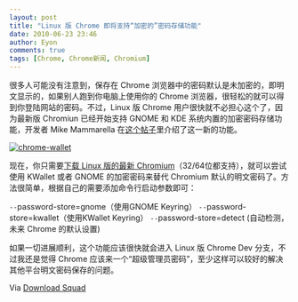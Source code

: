 ```yaml
---
layout: post
title: "Linux 版 Chrome 即将支持“加密的”密码存储功能"
date: 2010-06-23 23:46
author: Eyon
comments: true
tags: [Chrome, Chrome新闻, Chromium]
---
```

很多人可能没有注意到，保存在 Chrome 浏览器中的密码默认是未加密的，即明文显示的，如果别人跑到你电脑上使用你的 Chrome 浏览器，很轻松的就可以得到你登陆网站的密码。不过，Linux 版 Chrome 用户很快就不必担心这个了，因为最新版 Chromiun 已经开始支持 GNOME 和 KDE 系统内置的加密密码存储功能，开发者 Mike Mammarella 在[这个帖子](http://groups.google.com/a/chromium.org/group/chromium-dev/browse_thread/thread/814d112acb8944c2)里介绍了这一新的功能。

<a href="http://img.chromi.org/2010/06/chrome-wallet.jpg">![](http://img.chromi.org/2010/06/chrome-wallet-550x383.jpg "chrome-wallet")</a>

现在，你只需要[下载 Linux 版的最新 Chromium](http://www.chromi.org/chromedownload/)（32/64位都支持），就可以尝试使用 KWallet 或者 GNOME 的加密密码来替代 Chromium 默认的明文密码了。方法很简单，根据自己的需要添加命令行启动参数即可：

`--`password-store=gnome（使用GNOME Keyring）
`--`password-store=kwallet（使用KWallet Keyring）
`--`password-store=detect (自动检测，未来 Chrome 的默认设置)

如果一切进展顺利，这个功能应该很快就会进入 Linux 版 Chrome Dev 分支，不过我还是觉得 Chrome 应该来一个“超级管理员密码”，至少这样可以较好的解决其他平台明文密码保存的问题。

Via [Download Squad](http://www.downloadsquad.com/2010/06/23/google-chrome-linux-kwallet-keyring/)
